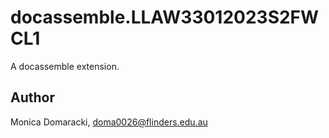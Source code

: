 # docassemble.LLAW33012023S2FWCL1

A docassemble extension.

## Author

Monica Domaracki, doma0026@flinders.edu.au

